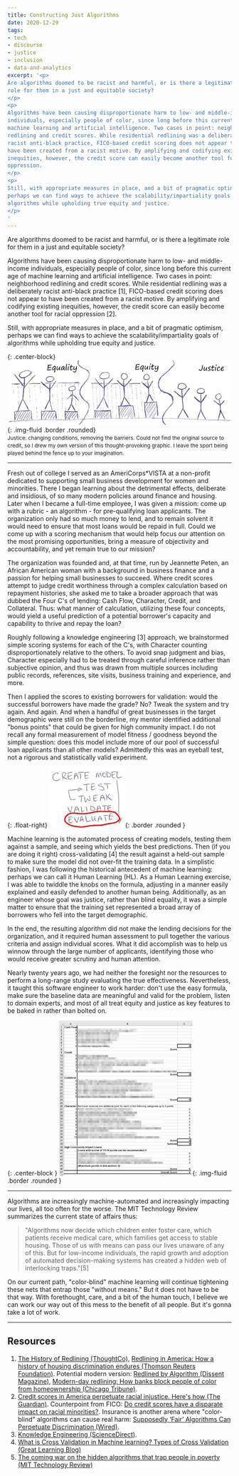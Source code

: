 ```yaml
---
title: Constructing Just Algorithms
date: 2020-12-29
tags:
- tech
- discourse
- justice
- inclusion
- data-and-analytics
excerpt: '<p>
Are algorithms doomed to be racist and harmful, or is there a legitimate
role for them in a just and equitable society?
</p>
<p>
Algorithms have been causing disproportionate harm to low- and middle-income
individuals, especially people of color, since long before this current age of
machine learning and artificial intelligence. Two cases in point: neighborhood
redlining and credit scores. While residential redlining was a deliberately
racist anti-black practice, FICO-based credit scoring does not appear to
have been created from a racist motive. By amplifying and codifying existing
inequities, however, the credit score can easily become another tool for racial
oppression.
</p>
<p>
Still, with appropriate measures in place, and a bit of pragmatic optimism,
perhaps we can find ways to achieve the scalability/impartiality goals of
algorithms while upholding true equity and justice.
</p>
'
---
```


Are algorithms doomed to be racist and harmful, or is there a legitimate role
for them in a just and equitable society?

Algorithms have been causing disproportionate harm to low- and middle-income
individuals, especially people of color, since long before this current age of
machine learning and artificial intelligence. Two cases in point: neighborhood
redlining and credit scores. While residential redlining was a deliberately
racist anti-black practice [1], FICO-based credit scoring does not appear to
have been created from a racist motive. By amplifying and codifying existing
inequities, however, the credit score can easily become another tool for racial
oppression [2].

Still, with appropriate measures in place, and a bit of pragmatic optimism,
perhaps we can find ways to achieve the scalability/impartiality goals of
algorithms while upholding true equity and justice.

{: .center-block}
![equality, equity, justice graphic](/images/equality_equity_justice.jpg){: .img-fluid .border .rounded}<br>
<small>Justice: changing conditions, removing the barriers. Could not find the original
source to credit, so I drew my own version of this thought-provoking graphic. I
leave the sport being played behind the fence up to your imagination.</small>

---

Fresh out of college I served as an AmeriCorps*VISTA at a non-profit dedicated
to supporting small business development for women and minorities. There I began
learning about the detrimental effects, deliberate and insidious, of so many
modern policies around finance and housing. Later when I became a full-time
employee, I was given a mission: come up with a rubric - an algorithm - for
pre-qualifying loan applicants. The organization only had so much money to lend,
and to remain solvent it would need to ensure that most loans would be repaid in
full. Could we come up with a scoring mechanism that would help focus our
attention on the most promising opportunities, bring a measure of objectivity
and accountability, and yet remain true to our mission?

The organization was founded and, at that time, run by Jeannette Peten, an
African American woman with a background in business finance and a passion for
helping small businesses to succeed. Where credit scores attempt to judge credit
worthiness through a complex calculation based on repayment histories, she asked
me to take a broader approach that was dubbed the Four C's of lending: Cash
Flow, Character, Credit, and Collateral. Thus: what manner of calculation,
utilizing these four concepts, would yield a useful prediction of a potential
borrower's capacity and capability to thrive and repay the loan?

Roughly following a knowledge engineering [3] approach, we brainstormed simple
scoring systems for each of the C's, with Character counting disproportionately
relative to the others. To avoid snap judgment and bias, Character especially
had to be treated through careful inference rather than subjective opinion, and
thus was drawn from multiple sources including public records, references, site
visits, business training and experience, and more.

Then I applied the scores to existing borrowers for validation: would the
successful borrowers have made the grade? No? Tweak the system and try again.
And again. And when a handful of great businesses in the target demographic were
still on the borderline, my mentor identified additional "bonus points" that
could be given for high community impact. I do not recall any formal measurement
of model fitness / goodness beyond the simple question: does this model include
more of our pool of successful loan applicants than all other models? Admittedly
this was an eyeball test, not a rigorous and statistically valid experiment.

{: .float-right}
![create model, test, tweak, validate, evaluate](/images/create-test-tweak-validate-evaluate.jpg){: .border .rounded }

Machine learning is the automated process of creating models, testing them
against a sample, and seeing which yields the best predictions. Then (if you are
doing it right) cross-validating [4] the result against a held-out sample to
make sure the model did not over-fit the training data. In a simplistic fashion,
I was following the historical antecedent of machine learning: perhaps we can
call it Human Learning (HL). As a Human Learning exercise, I was able to twiddle
the knobs on the formula, adjusting in a manner easily explained and easily
defended to another human being. Additionally, as an engineer whose goal was
justice, rather than blind equality, it was a simple matter to ensure that the
training set represented a broad array of borrowers who fell into the target
demographic.

In the end, the resulting algorithm did not make the lending decisions for the
organization, and it required human assessment to pull together the various
criteria and assign individual scores. What it did accomplish was to help us
winnow through the large number of applicants, identifying those who would
receive greater scrutiny and human attention.

Nearly twenty years ago, we had neither the foresight nor the resources to
perform a long-range study evaluating the true effectiveness. Nevertheless, it
taught this software engineer to work harder: don't use the easy formula, make
sure the baseline data are meaningful and valid for the problem, listen to
domain experts, and most of all treat equity and justice as key features to be
baked in rather than bolted on.

{: .center-block }
![blurred image of the scoring spreadsheet](/images/prequalification.png){: .img-fluid .border .rounded }

---

Algorithms are increasingly machine-automated and increasingly impacting our
lives, all too often for the worse. The MIT Technology Review summarizes the
current state of affairs thus:

> "Algorithms now decide which children enter foster care, which patients
> receive medical care, which families get access to stable housing. Those of us
> with means can pass our lives unaware of any of this. But for low-income
> individuals, the rapid growth and adoption of automated decision-making
> systems has created a hidden web of interlocking traps."[5]

On our current path, "color-blind" machine learning will continue tightening
these nets that entrap those "without means." But it does not have to be that
way. With forethought, care, and a bit of the human touch, I believe we can work
our way out of this mess to the benefit of all people. But it's gonna take a lot
of work.

---

## Resources

1. [The History of Redlining
   (ThoughtCo)](https://www.thoughtco.com/redlining-definition-4157858),
   [Redlining in America: How a history of housing discrimination endures
   (Thomson Reuters
   Foundation)](https://news.trust.org/item/20200713110849-az14m). Potential
   modern version: [Redlined by Algorithm (Dissent
   Magazine)](https://www.dissentmagazine.org/online_articles/redlined-by-algorithm),
   [Modern-day redlining: How banks block people of color from homeownership
   (Chicago
   Tribune)](https://www.chicagotribune.com/business/ct-biz-modern-day-redlining-20180215-story.html).
2. [Credit scores in America perpetuate racial injustice. Here's how (The
   Guardian)](https://www.theguardian.com/commentisfree/2015/oct/13/your-credit-score-is-racist-heres-why).
   Counterpoint from FICO: [Do credit scores have a disparate impact on racial
   minorities?](https://www.fico.com/blogs/do-credit-scores-have-disparate-impact-racial-minorities).
   Insurance is another arena where "color-blind" algorithms can cause real
   harm: [Supposedly ‘Fair’ Algorithms Can Perpetuate Discrimination
   (Wired)](https://www.wired.com/story/ideas-joi-ito-insurance-algorithms/).
3. [Knowledge Engineering
   (ScienceDirect)](https://www.sciencedirect.com/topics/computer-science/knowledge-engineering).
4. [What is Cross Validation in Machine learning? Types of Cross Validation
   (Great Learning
   Blog)](https://www.mygreatlearning.com/blog/cross-validation/)
5. [The coming war on the hidden algorithms that trap people in poverty (MIT
   Technology
   Review)](https://www.technologyreview.com/2020/12/04/1013068/algorithms-create-a-poverty-trap-lawyers-fight-back)
